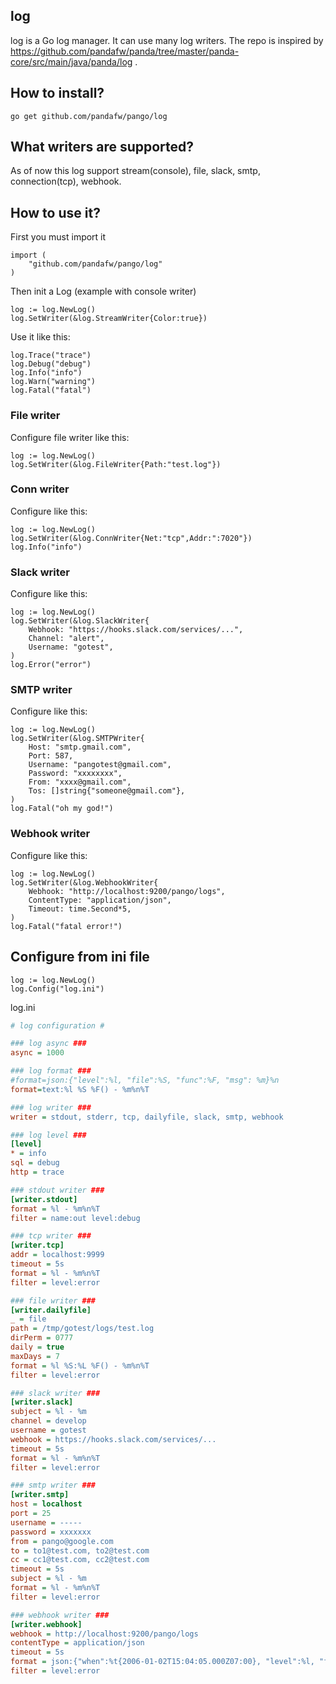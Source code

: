 ## log
log is a Go log manager. It can use many log writers. The repo is inspired by https://github.com/pandafw/panda/tree/master/panda-core/src/main/java/panda/log .


## How to install?

	go get github.com/pandafw/pango/log


## What writers are supported?

As of now this log support stream(console), file, slack, smtp, connection(tcp), webhook.


## How to use it?

First you must import it

```golang
import (
	"github.com/pandafw/pango/log"
)
```

Then init a Log (example with console writer)

```golang
log := log.NewLog()
log.SetWriter(&log.StreamWriter{Color:true})
```

Use it like this:

```golang
log.Trace("trace")
log.Debug("debug")
log.Info("info")
log.Warn("warning")
log.Fatal("fatal")
```

### File writer

Configure file writer like this:

```golang
log := log.NewLog()
log.SetWriter(&log.FileWriter{Path:"test.log"})
```

### Conn writer

Configure like this:

```golang
log := log.NewLog()
log.SetWriter(&log.ConnWriter{Net:"tcp",Addr:":7020"})
log.Info("info")
```

### Slack writer

Configure like this:

```golang
log := log.NewLog()
log.SetWriter(&log.SlackWriter{
	Webhook: "https://hooks.slack.com/services/...",
	Channel: "alert",
	Username: "gotest",
)
log.Error("error")
```

### SMTP writer

Configure like this:

```golang
log := log.NewLog()
log.SetWriter(&log.SMTPWriter{
	Host: "smtp.gmail.com",
	Port: 587,
	Username: "pangotest@gmail.com",
	Password: "xxxxxxxx",
	From: "xxxx@gmail.com",
	Tos: []string{"someone@gmail.com"},
)
log.Fatal("oh my god!")
```

### Webhook writer

Configure like this:

```golang
log := log.NewLog()
log.SetWriter(&log.WebhookWriter{
	Webhook: "http://localhost:9200/pango/logs",
	ContentType: "application/json",
	Timeout: time.Second*5,
)
log.Fatal("fatal error!")
```


## Configure from ini file
```golang
log := log.NewLog()
log.Config("log.ini")
```

log.ini
```ini
# log configuration #

### log async ###
async = 1000

### log format ###
#format=json:{"level":%l, "file":%S, "func":%F, "msg": %m}%n
format=text:%l %S %F() - %m%n%T

### log writer ###
writer = stdout, stderr, tcp, dailyfile, slack, smtp, webhook

### log level ###
[level]
* = info
sql = debug
http = trace

### stdout writer ###
[writer.stdout]
format = %l - %m%n%T
filter = name:out level:debug

### tcp writer ###
[writer.tcp]
addr = localhost:9999
timeout = 5s
format = %l - %m%n%T
filter = level:error

### file writer ###
[writer.dailyfile]
_ = file
path = /tmp/gotest/logs/test.log
dirPerm = 0777
daily = true
maxDays = 7
format = %l %S:%L %F() - %m%n%T
filter = level:error

### slack writer ###
[writer.slack]
subject = %l - %m 
channel = develop
username = gotest
webhook = https://hooks.slack.com/services/...
timeout = 5s
format = %l - %m%n%T
filter = level:error

### smtp writer ###
[writer.smtp]
host = localhost
port = 25
username = -----
password = xxxxxxx
from = pango@google.com
to = to1@test.com, to2@test.com
cc = cc1@test.com, cc2@test.com
timeout = 5s
subject = %l - %m 
format = %l - %m%n%T
filter = level:error

### webhook writer ###
[writer.webhook]
webhook = http://localhost:9200/pango/logs
contentType = application/json
timeout = 5s
format = json:{"when":%t{2006-01-02T15:04:05.000Z07:00}, "level":%l, "file":%S, "line":%L, "func":%F, "msg": %m, "stack": %T}%n
filter = level:error
```
